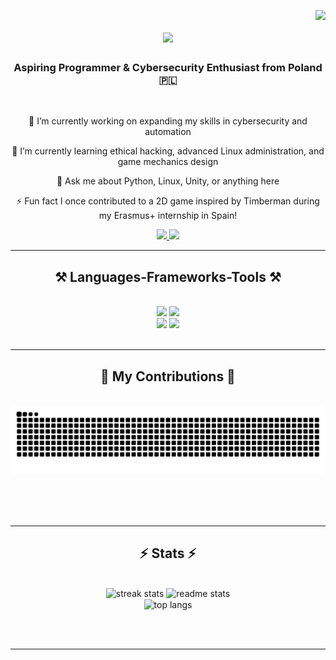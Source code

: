 <img align="right" src="https://visitor-badge.laobi.icu/badge?page_id=MikolajZabawa.MikolajZabawa" /> <h1 align="center"> <img src="https://readme-typing-svg.herokuapp.com/?font=Righteous&size=35&center=true&vCenter=true&width=500&height=70&duration=4000&lines=Hi+There!+👋;+I'm+Mikołaj+Zabawa!;" /> </h1> <h3 align="center">Aspiring Programmer & Cybersecurity Enthusiast from Poland 🇵🇱</h3> <br/> <div align="center">

🔭 I’m currently working on expanding my skills in cybersecurity and automation

🌱 I’m currently learning ethical hacking, advanced Linux administration, and game mechanics design

💬 Ask me about Python, Linux, Unity, or anything here

⚡ Fun fact I once contributed to a 2D game inspired by Timberman during my Erasmus+ internship in Spain!
</div> <div align="center"> <a href="mailto:mikolajzabawa@example.com"> <img src="https://img.shields.io/badge/Gmail-333333?style=for-the-badge&logo=gmail&logoColor=red" /> </a> <a href="https://www.linkedin.com/in/mikołaj-zabawa-031137236/" target="_blank"> <img src="https://img.shields.io/badge/LinkedIn-0077B5?style=for-the-badge&logo=linkedin&logoColor=white" target="_blank" /> </a> </div> <hr/> <h2 align="center">⚒️ Languages-Frameworks-Tools ⚒️</h2> <br/> <div align="center"> <img src="https://skillicons.dev/icons?i=python,linux,bash,html,css,php,js,c,cs,git,figma,vscode" /> <img src="https://skillicons.dev/icons?i=unity,qgis,photoshop,illustrator,autodesk" /> <br> <img src="https://skillicons.dev/icons?i=debian,archlinux,windows" /> <img src="https://skillicons.dev/icons?i=bitcoin,ethereum,stockcharts" /> </div> <br/> <hr/> <div align="center"> <h2>🐍 My Contributions 🐍</h2> <br> <img alt="snake eating my contributions" src="https://github.com/MikolajZabawa/MikolajZabawa/raw/output/github-contribution-grid-snake.svg" />

<br/><br/><br/>
</div> <hr/> <h2 align="center">⚡ Stats ⚡</h2> <br> <div align=center> <img width=390 src="https://github-readme-streak-stats-salesp07.vercel.app/?user=MikolajZabawa&count_private=true&theme=react&border_radius=10" alt="streak stats"/> <img width=390 src="https://github-readme-stats-salesp07.vercel.app/api?username=MikolajZabawa&count_private=true&show_icons=true&theme=react&rank_icon=github&border_radius=10" alt="readme stats" /> <br/> <img width=325 align="center" src="https://github-readme-stats-salesp07.vercel.app/api/top-langs/?username=MikolajZabawa&hide=HTML&langs_count=8&layout=compact&theme=react&border_radius=10&size_weight=0.5&count_weight=0.5&exclude_repo=github-readme-stats" alt="top langs" /> </div>

<br/><br/>
<hr/> <br/>
